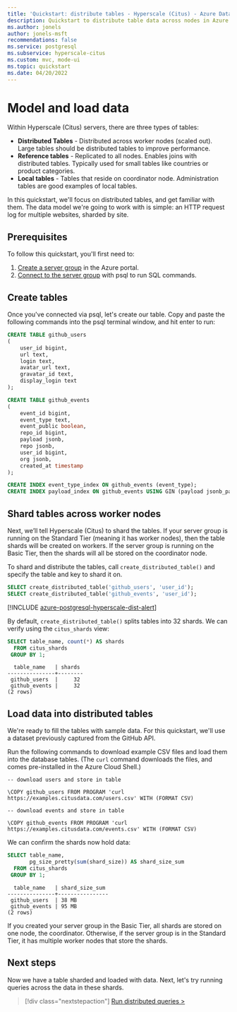 ```yaml
---
title: 'Quickstart: distribute tables - Hyperscale (Citus) - Azure Database for PostgreSQL'
description: Quickstart to distribute table data across nodes in Azure Database for PostgreSQL - Hyperscale (Citus).
ms.author: jonels
author: jonels-msft
recommendations: false
ms.service: postgresql
ms.subservice: hyperscale-citus
ms.custom: mvc, mode-ui
ms.topic: quickstart
ms.date: 04/20/2022
---
```


# Model and load data

Within Hyperscale (Citus) servers, there are three types of tables:

* **Distributed Tables** - Distributed across worker nodes (scaled out).
  Large tables should be distributed tables to improve performance.
* **Reference tables** - Replicated to all nodes. Enables joins with
  distributed tables. Typically used for small tables like countries or product
  categories.
* **Local tables** - Tables that reside on coordinator node. Administration
  tables are good examples of local tables.

In this quickstart, we'll focus on distributed tables, and get familiar with
them.  The data model we're going to work with is simple: an HTTP request log
for multiple websites, sharded by site.

## Prerequisites

To follow this quickstart, you'll first need to:

1. [Create a server group](quickstart-create-portal.md) in the Azure portal.
2. [Connect to the server group](quickstart-connect-psql.md) with psql to
   run SQL commands.

## Create tables

Once you've connected via psql, let's create our table. Copy and paste the
following commands into the psql terminal window, and hit enter to run:

```sql
CREATE TABLE github_users
(
	user_id bigint,
	url text,
	login text,
	avatar_url text,
	gravatar_id text,
	display_login text
);

CREATE TABLE github_events
(
	event_id bigint,
	event_type text,
	event_public boolean,
	repo_id bigint,
	payload jsonb,
	repo jsonb,
	user_id bigint,
	org jsonb,
	created_at timestamp
);

CREATE INDEX event_type_index ON github_events (event_type);
CREATE INDEX payload_index ON github_events USING GIN (payload jsonb_path_ops);
```

## Shard tables across worker nodes

Next, we’ll tell Hyperscale (Citus) to shard the tables. If your server group
is running on the Standard Tier (meaning it has worker nodes), then the table
shards will be created on workers. If the server group is running on the Basic
Tier, then the shards will all be stored on the coordinator node.

To shard and distribute the tables, call `create_distributed_table()` and
specify the table and key to shard it on.

```sql
SELECT create_distributed_table('github_users', 'user_id');
SELECT create_distributed_table('github_events', 'user_id');
```

[!INCLUDE [azure-postgresql-hyperscale-dist-alert](../../../includes/azure-postgresql-hyperscale-dist-alert.md)]

By default, `create_distributed_table()` splits tables into 32 shards.  We can
verify using the `citus_shards` view:

```sql
SELECT table_name, count(*) AS shards
  FROM citus_shards
 GROUP BY 1;
```

```
  table_name   | shards
---------------+--------
 github_users  |     32
 github_events |     32
(2 rows)
```

## Load data into distributed tables

We're ready to fill the tables with sample data. For this quickstart, we'll use
a dataset previously captured from the GitHub API.

Run the following commands to download example CSV files and load them into the
database tables. (The `curl` command downloads the files, and comes
pre-installed in the Azure Cloud Shell.)

```
-- download users and store in table

\COPY github_users FROM PROGRAM 'curl https://examples.citusdata.com/users.csv' WITH (FORMAT CSV)

-- download events and store in table

\COPY github_events FROM PROGRAM 'curl https://examples.citusdata.com/events.csv' WITH (FORMAT CSV)
```

We can confirm the shards now hold data:

```sql
SELECT table_name,
       pg_size_pretty(sum(shard_size)) AS shard_size_sum
  FROM citus_shards
 GROUP BY 1;
```

```
  table_name   | shard_size_sum
---------------+----------------
 github_users  | 38 MB
 github_events | 95 MB
(2 rows)
```

If you created your server group in the Basic Tier, all shards are stored on
one node, the coordinator.  Otherwise, if the server group is in the Standard
Tier, it has multiple worker nodes that store the shards.

## Next steps

Now we have a table sharded and loaded with data. Next, let's try running
queries across the data in these shards.

> [!div class="nextstepaction"]
> [Run distributed queries >](quickstart-run-queries.md)
